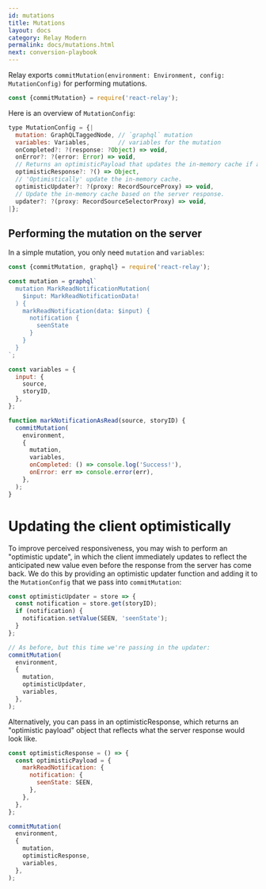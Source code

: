 ```yaml
---
id: mutations
title: Mutations
layout: docs
category: Relay Modern
permalink: docs/mutations.html
next: conversion-playbook
---
```


Relay exports `commitMutation(environment: Environment, config: MutationConfig)` for performing mutations.

```javascript
const {commitMutation} = require('react-relay');
```

Here is an overview of `MutationConfig`:

```javascript
type MutationConfig = {|
  mutation: GraphQLTaggedNode, // `graphql` mutation
  variables: Variables,        // variables for the mutation
  onCompleted?: ?(response: ?Object) => void,
  onError?: ?(error: Error) => void,
  // Returns an optimisticPayload that updates the in-memory cache if an optimisticUpdater is not provided
  optimisticResponse?: ?() => Object,
  // 'Optimistically' update the in-memory cache.
  optimisticUpdater?: ?(proxy: RecordSourceProxy) => void,
  // Update the in-memory cache based on the server response.
  updater?: ?(proxy: RecordSourceSelectorProxy) => void,
|};
```

## Performing the mutation on the server

In a simple mutation, you only need `mutation` and `variables`:

```javascript
const {commitMutation, graphql} = require('react-relay');

const mutation = graphql`
  mutation MarkReadNotificationMutation(
    $input: MarkReadNotificationData!
  ) {
    markReadNotification(data: $input) {
      notification {
        seenState
      }
    }
  }
`;

const variables = {
  input: {
    source,
    storyID,
  },
};

function markNotificationAsRead(source, storyID) {
  commitMutation(
    environment,
    {
      mutation,
      variables,
      onCompleted: () => console.log('Success!'),
      onError: err => console.error(err),
    },
  );
}
```

# Updating the client optimistically

To improve perceived responsiveness, you may wish to perform an "optimistic update", in which the client immediately updates to reflect the anticipated new value even before the response from the server has come back. We do this by providing an optimistic updater function and adding it to the `MutationConfig` that we pass into `commitMutation`:

```javascript
const optimisticUpdater = store => {
  const notification = store.get(storyID);
  if (notification) {
    notification.setValue(SEEN, 'seenState');
  }
};

// As before, but this time we're passing in the updater:
commitMutation(
  environment,
  {
    mutation,
    optimisticUpdater,
    variables,
  },
);
```
Alternatively, you can pass in an optimisticResponse, which returns an "optimistic payload" object that reflects what the server response would look like.
```javascript
const optimisticResponse = () => {
  const optimisticPayload = {
    markReadNotification: {
      notification: {
        seenState: SEEN,
      },
    },
  },
};

commitMutation(
  environment,
  {
    mutation,
    optimisticResponse,
    variables,
  },
);
```
